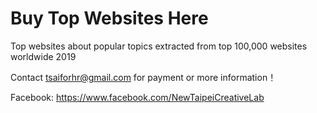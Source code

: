 # Buy Top Websites Here

Top websites about popular topics extracted from top 100,000 websites worldwide 2019

Contact <tsaiforhr@gmail.com> for payment or more information！

Facebook: https://www.facebook.com/NewTaipeiCreativeLab

